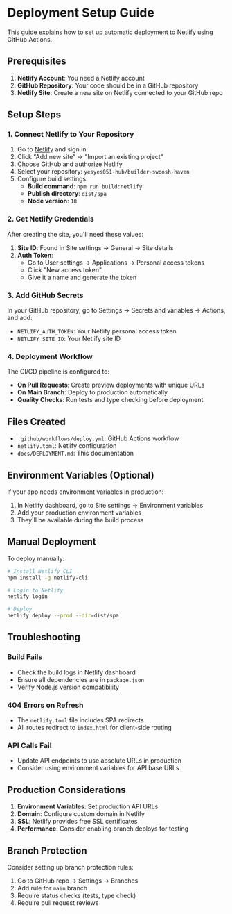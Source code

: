 # Deployment Setup Guide

This guide explains how to set up automatic deployment to Netlify using GitHub Actions.

## Prerequisites

1. **Netlify Account**: You need a Netlify account
2. **GitHub Repository**: Your code should be in a GitHub repository
3. **Netlify Site**: Create a new site on Netlify connected to your GitHub repo

## Setup Steps

### 1. Connect Netlify to Your Repository

1. Go to [Netlify](https://netlify.com) and sign in
2. Click "Add new site" → "Import an existing project"
3. Choose GitHub and authorize Netlify
4. Select your repository: `yesyes051-hub/builder-swoosh-haven`
5. Configure build settings:
   - **Build command**: `npm run build:netlify`
   - **Publish directory**: `dist/spa`
   - **Node version**: `18`

### 2. Get Netlify Credentials

After creating the site, you'll need these values:

1. **Site ID**: Found in Site settings → General → Site details
2. **Auth Token**: 
   - Go to User settings → Applications → Personal access tokens
   - Click "New access token"
   - Give it a name and generate the token

### 3. Add GitHub Secrets

In your GitHub repository, go to Settings → Secrets and variables → Actions, and add:

- `NETLIFY_AUTH_TOKEN`: Your Netlify personal access token
- `NETLIFY_SITE_ID`: Your Netlify site ID

### 4. Deployment Workflow

The CI/CD pipeline is configured to:

- **On Pull Requests**: Create preview deployments with unique URLs
- **On Main Branch**: Deploy to production automatically
- **Quality Checks**: Run tests and type checking before deployment

## Files Created

- `.github/workflows/deploy.yml`: GitHub Actions workflow
- `netlify.toml`: Netlify configuration
- `docs/DEPLOYMENT.md`: This documentation

## Environment Variables (Optional)

If your app needs environment variables in production:

1. In Netlify dashboard, go to Site settings → Environment variables
2. Add your production environment variables
3. They'll be available during the build process

## Manual Deployment

To deploy manually:

```bash
# Install Netlify CLI
npm install -g netlify-cli

# Login to Netlify
netlify login

# Deploy
netlify deploy --prod --dir=dist/spa
```

## Troubleshooting

### Build Fails
- Check the build logs in Netlify dashboard
- Ensure all dependencies are in `package.json`
- Verify Node.js version compatibility

### 404 Errors on Refresh
- The `netlify.toml` file includes SPA redirects
- All routes redirect to `index.html` for client-side routing

### API Calls Fail
- Update API endpoints to use absolute URLs in production
- Consider using environment variables for API base URLs

## Production Considerations

1. **Environment Variables**: Set production API URLs
2. **Domain**: Configure custom domain in Netlify
3. **SSL**: Netlify provides free SSL certificates
4. **Performance**: Consider enabling branch deploys for testing

## Branch Protection

Consider setting up branch protection rules:
1. Go to GitHub repo → Settings → Branches
2. Add rule for `main` branch
3. Require status checks (tests, type check)
4. Require pull request reviews
